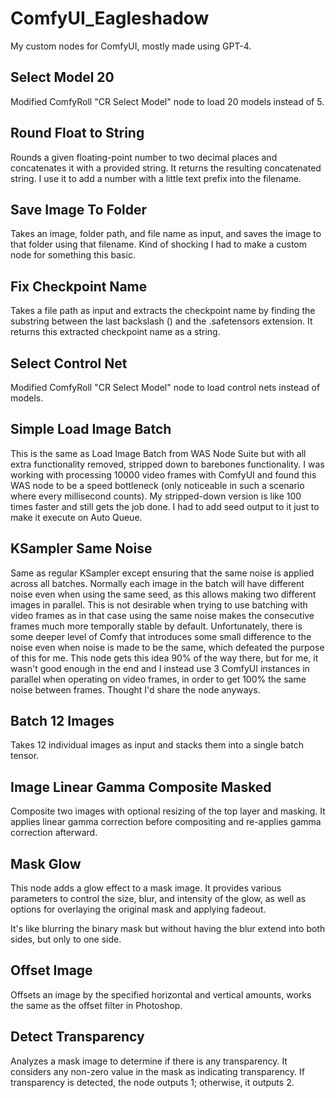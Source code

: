 # ComfyUI_Eagleshadow
My custom nodes for ComfyUI, mostly made using GPT-4.

## Select Model 20
Modified ComfyRoll "CR Select Model" node to load 20 models instead of 5.

## Round Float to String
Rounds a given floating-point number to two decimal places and concatenates it with a provided string. It returns the resulting concatenated string. I use it to add a number with a little text prefix into the filename.

## Save Image To Folder
Takes an image, folder path, and file name as input, and saves the image to that folder using that filename. Kind of shocking I had to make a custom node for something this basic.

## Fix Checkpoint Name
Takes a file path as input and extracts the checkpoint name by finding the substring between the last backslash (\) and the .safetensors extension. It returns this extracted checkpoint name as a string.

## Select Control Net
Modified ComfyRoll "CR Select Model" node to load control nets instead of models.

## Simple Load Image Batch
This is the same as Load Image Batch from WAS Node Suite but with all extra functionality removed, stripped down to barebones functionality. I was working with processing 10000 video frames with ComfyUI and found this WAS node to be a speed bottleneck (only noticeable in such a scenario where every millisecond counts). My stripped-down version is like 100 times faster and still gets the job done. I had to add seed output to it just to make it execute on Auto Queue.

## KSampler Same Noise
Same as regular KSampler except ensuring that the same noise is applied across all batches. Normally each image in the batch will have different noise even when using the same seed, as this allows making two different images in parallel. This is not desirable when trying to use batching with video frames as in that case using the same noise makes the consecutive frames much more temporally stable by default. Unfortunately, there is some deeper level of Comfy that introduces some small difference to the noise even when noise is made to be the same, which defeated the purpose of this for me. This node gets this idea 90% of the way there, but for me, it wasn't good enough in the end and I instead use 3 ComfyUI instances in parallel when operating on video frames, in order to get 100% the same noise between frames. Thought I'd share the node anyways.

## Batch 12 Images
Takes 12 individual images as input and stacks them into a single batch tensor.

## Image Linear Gamma Composite Masked
Composite two images with optional resizing of the top layer and masking. It applies linear gamma correction before compositing and re-applies gamma correction afterward.

## Mask Glow
This node adds a glow effect to a mask image. It provides various parameters to control the size, blur, and intensity of the glow, as well as options for overlaying the original mask and applying fadeout.

It's like blurring the binary mask but without having the blur extend into both sides, but only to one side.

## Offset Image
Offsets an image by the specified horizontal and vertical amounts, works the same as the offset filter in Photoshop.

## Detect Transparency
Analyzes a mask image to determine if there is any transparency. It considers any non-zero value in the mask as indicating transparency. If transparency is detected, the node outputs 1; otherwise, it outputs 2.
